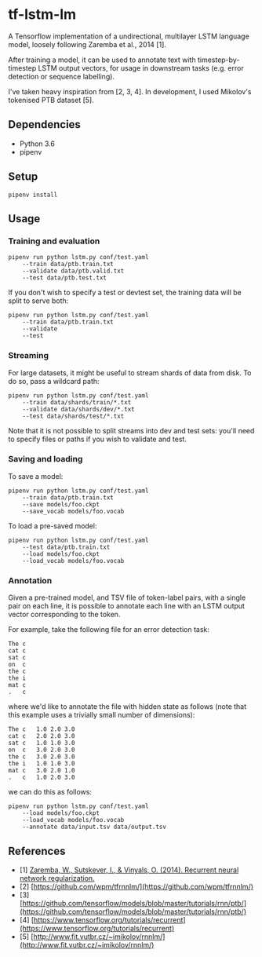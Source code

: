 # tf-lstm-lm
A Tensorflow implementation of a undirectional, multilayer LSTM language model,
loosely following Zaremba et al., 2014 [1].

After training a model, it can be used to annotate text with
timestep-by-timestep LSTM output vectors, for usage in downstream tasks (e.g.
error detection or sequence labelling).

I've taken heavy inspiration from [2, 3, 4]. In development, I used Mikolov's
tokenised PTB dataset [5].

## Dependencies
* Python 3.6
* pipenv

## Setup
```
pipenv install
```

## Usage
### Training and evaluation
```
pipenv run python lstm.py conf/test.yaml
    --train data/ptb.train.txt
    --validate data/ptb.valid.txt
    --test data/ptb.test.txt
```

If you don't wish to specify a test or devtest set, the training data will be
split to serve both:
```
pipenv run python lstm.py conf/test.yaml
    --train data/ptb.train.txt
    --validate
    --test
```

### Streaming
For large datasets, it might be useful to stream shards of data from disk. To
do so, pass a wildcard path:

```
pipenv run python lstm.py conf/test.yaml
    --train data/shards/train/*.txt
    --validate data/shards/dev/*.txt
    --test data/shards/test/*.txt
```
Note that it is not possible to split streams into dev and test sets: you'll
need to specify files or paths if you wish to validate and test.

### Saving and loading
To save a model:
```
pipenv run python lstm.py conf/test.yaml
    --train data/ptb.train.txt
    --save models/foo.ckpt
    --save_vocab models/foo.vocab
```

To load a pre-saved model:
```
pipenv run python lstm.py conf/test.yaml
    --test data/ptb.train.txt
    --load models/foo.ckpt
    --load_vocab models/foo.vocab
```

### Annotation
Given a pre-trained model, and TSV file of token-label pairs, with a single
pair on each line, it is possible to annotate each line with an LSTM output
vector corresponding to the token.

For example, take the following file for an error detection task:
```
The	c
cat	c
sat	c
on	c
the	c
the	i
mat	c
.	c
```

where we'd like to annotate the file with hidden state as follows (note that
this example uses a trivially small number of dimensions):
```
The	c	1.0	2.0	3.0
cat	c	2.0	2.0	3.0
sat	c	1.0	1.0	3.0
on	c	3.0	2.0	3.0
the	c	3.0	2.0	3.0
the	i	1.0	1.0	3.0
mat	c	3.0	2.0	1.0
.	c	1.0	2.0	3.0
```

we can do this as follows:
```
pipenv run python lstm.py conf/test.yaml
    --load models/foo.ckpt
    --load_vocab models/foo.vocab
    --annotate data/input.tsv data/output.tsv
```

## References
* [1] [Zaremba, W., Sutskever, I., & Vinyals, O. (2014). Recurrent neural network regularization.](https://arxiv.org/abs/1409.2329)
* [2] [https://github.com/wpm/tfrnnlm/](https://github.com/wpm/tfrnnlm/)
* [3] [https://github.com/tensorflow/models/blob/master/tutorials/rnn/ptb/](https://github.com/tensorflow/models/blob/master/tutorials/rnn/ptb/)
* [4] [https://www.tensorflow.org/tutorials/recurrent](https://www.tensorflow.org/tutorials/recurrent)
* [5] [http://www.fit.vutbr.cz/~imikolov/rnnlm/](http://www.fit.vutbr.cz/~imikolov/rnnlm/)

